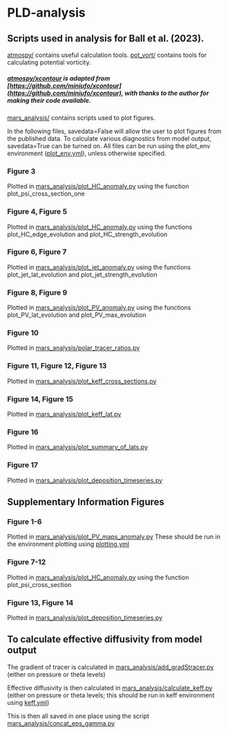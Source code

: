 # PLD-analysis #

## Scripts used in analysis for Ball et al. (2023).

[atmospy/](https://github.com/emilyrball/PLD-analysis/tree/main/atmospy) contains useful calculation tools.
[pot_vort/](https://github.com/emilyrball/PLD-analysis/tree/main/pot_vort) contains tools for calculating potential vorticity.

##### [atmospy/xcontour](https://github.com/emilyrball/PLD-analysis/tree/main/atmospy/xcontour) is adapted from [https://github.com/miniufo/xcontour](https://github.com/miniufo/xcontour), with thanks to the author for making their code available.

[mars_analysis/](https://github.com/emilyrball/PLD-analysis/tree/main/mars_analysis) contains scripts used to plot figures.

In the following files, savedata=False will allow the user to plot figures from the published data. To calculate various diagnostics from model output, savedata=True can be turned on. All files can be run using the plot_env environment ([plot_env.yml](https://github.com/emilyrball/PLD-analysis/blob/main/plot_env.yml)), unless otherwise specified.

### Figure 3
Plotted in [mars_analysis/plot_HC_anomaly.py](https://github.com/emilyrball/PLD-analysis/blob/main/mars_analysis/plot_HC_anomaly.py) using the function plot_psi_cross_section_one

### Figure 4, Figure 5
Plotted in [mars_analysis/plot_HC_anomaly.py](https://github.com/emilyrball/PLD-analysis/blob/main/mars_analysis/plot_HC_anomaly.py) using the functions plot_HC_edge_evolution and plot_HC_strength_evolution

### Figure 6, Figure 7
Plotted in [mars_analysis/plot_jet_anomaly.py](https://github.com/emilyrball/PLD-analysis/blob/main/mars_analysis/plot_jet_anomaly.py) using the functions plot_jet_lat_evolution and plot_jet_strength_evolution

### Figure 8, Figure 9
Plotted in [mars_analysis/plot_PV_anomaly.py](https://github.com/emilyrball/PLD-analysis/blob/main/mars_analysis/plot_PV_anomaly.py) using the functions plot_PV_lat_evolution and plot_PV_max_evolution

### Figure 10
Plotted in [mars_analysis/polar_tracer_ratios.py](https://github.com/emilyrball/PLD-analysis/blob/main/mars_analysis/polar_tracer_ratios.py)

### Figure 11, Figure 12, Figure 13
Plotted in [mars_analysis/plot_keff_cross_sections.py](https://github.com/emilyrball/PLD-analysis/blob/main/mars_analysis/plot_keff_cross_sections.py)

### Figure 14, Figure 15
Plotted in [mars_analysis/plot_keff_lat.py](https://github.com/emilyrball/PLD-analysis/blob/main/mars_analysis/plot_keff_lat.py)

### Figure 16
Plotted in [mars_analysis/plot_summary_of_lats.py](https://github.com/emilyrball/PLD-analysis/blob/main/mars_analysis/plot_summary_of_lats.py)

### Figure 17
Plotted in [mars_analysis/plot_deposition_timeseries.py](https://github.com/emilyrball/PLD-analysis/blob/main/mars_analysis/plot_deposition_timeseries.py)


## Supplementary Information Figures
### Figure 1-6
Plotted in [mars_analysis/plot_PV_maps_anomaly.py](https://github.com/emilyrball/PLD-analysis/blob/main/mars_analysis/plot_PV_maps_anomaly.py)
These should be run in the environment plotting using [plotting.yml](https://github.com/emilyrball/PLD-analysis/blob/main/plotting.yml)

### Figure 7-12
Plotted in [mars_analysis/plot_HC_anomaly.py](https://github.com/emilyrball/PLD-analysis/blob/main/mars_analysis/plot_HC_anomaly.py) using the function plot_psi_cross_section

### Figure 13, Figure 14
Plotted in [mars_analysis/plot_deposition_timeseries.py](https://github.com/emilyrball/PLD-analysis/blob/main/mars_analysis/plot_deposition_timeseries.py)

## To calculate effective diffusivity from model output

The gradient of tracer is calculated in [mars_analysis/add_gradStracer.py](https://github.com/emilyrball/PLD-analysis/blob/main/mars_analysis/add_gradStracer.py) (either on pressure or theta levels)

Effective diffusivity is then calculated in [mars_analysis/calculate_keff.py](https://github.com/emilyrball/PLD-analysis/blob/main/mars_analysis/calculate_keff.py) (either on pressure or theta levels; this should be run in keff environment using [keff.yml](https://github.com/emilyrball/PLD-analysis/blob/main/keff.yml))

This is then all saved in one place using the script [mars_analysis/concat_eps_gamma.py](https://github.com/emilyrball/PLD-analysis/blob/main/mars_analysis/concat_eps_gamma.py)

